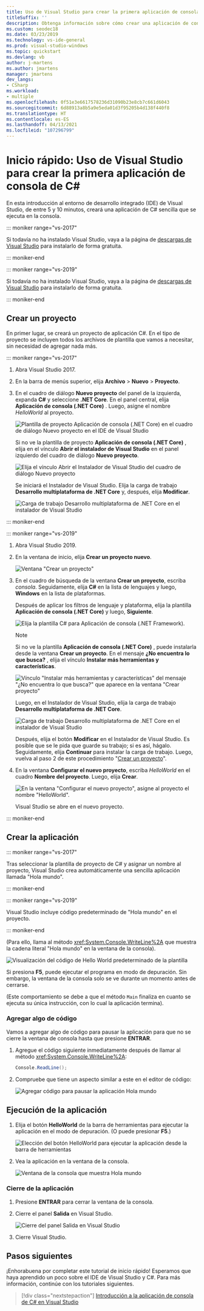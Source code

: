 ```yaml
---
title: Uso de Visual Studio para crear la primera aplicación de consola de C#
titleSuffix: ''
description: Obtenga información sobre cómo crear una aplicación de consola Hola mundo sencilla en Visual Studio con C#, paso a paso.
ms.custom: seodec18
ms.date: 03/23/2019
ms.technology: vs-ide-general
ms.prod: visual-studio-windows
ms.topic: quickstart
ms.devlang: vb
author: j-martens
ms.author: jmartens
manager: jmartens
dev_langs:
- CSharp
ms.workload:
- multiple
ms.openlocfilehash: 0f51e3e6617578236d31090b23e8cb7c661d6043
ms.sourcegitcommit: 6d88913a8b5a9e5eda01d3f95205b4d138f440f8
ms.translationtype: HT
ms.contentlocale: es-ES
ms.lasthandoff: 04/13/2021
ms.locfileid: "107296799"
---
```

# <a name="quickstart-use-visual-studio-to-create-your-first-c-console-app"></a>Inicio rápido: Uso de Visual Studio para crear la primera aplicación de consola de C#

En esta introducción al entorno de desarrollo integrado (IDE) de Visual Studio, de entre 5 y 10 minutos, creará una aplicación de C# sencilla que se ejecuta en la consola.

::: moniker range="vs-2017"

Si todavía no ha instalado Visual Studio, vaya a la página de [descargas de Visual Studio](https://visualstudio.microsoft.com/vs/older-downloads/?utm_medium=microsoft&utm_source=docs.microsoft.com&utm_campaign=vs+2017+download) para instalarlo de forma gratuita.

::: moniker-end

::: moniker range="vs-2019"

Si todavía no ha instalado Visual Studio, vaya a la página de [descargas de Visual Studio](https://visualstudio.microsoft.com/downloads) para instalarlo de forma gratuita.

::: moniker-end

## <a name="create-a-project"></a>Crear un proyecto

En primer lugar, se creará un proyecto de aplicación C#. En el tipo de proyecto se incluyen todos los archivos de plantilla que vamos a necesitar, sin necesidad de agregar nada más.

::: moniker range="vs-2017"

1. Abra Visual Studio 2017.

2. En la barra de menús superior, elija **Archivo** > **Nuevo** > **Proyecto**.

3. En el cuadro de diálogo **Nuevo proyecto** del panel de la izquierda, expanda **C#** y seleccione **.NET Core**. En el panel central, elija **Aplicación de consola (.NET Core)** . Luego, asigne el nombre *HelloWorld* al proyecto.

   ![Plantilla de proyecto Aplicación de consola (.NET Core) en el cuadro de diálogo Nuevo proyecto en el IDE de Visual Studio](../ide/media/new-project-csharp-dotnetcore-helloworld-console-app.png)

     Si no ve la plantilla de proyecto **Aplicación de consola (.NET Core)** , elija en el vínculo **Abrir el instalador de Visual Studio** en el panel izquierdo del cuadro de diálogo **Nuevo proyecto**.

   ![Elija el vínculo Abrir el Instalador de Visual Studio del cuadro de diálogo Nuevo proyecto](../ide/media/csharp-open-visual-studio-installer-hello-world.png)

     Se iniciará el Instalador de Visual Studio. Elija la carga de trabajo **Desarrollo multiplataforma de .NET Core** y, después, elija **Modificar**.

     ![Carga de trabajo Desarrollo multiplataforma de .NET Core en el instalador de Visual Studio](../ide/media/dot-net-core-xplat-dev-workload.png)

::: moniker-end

::: moniker range="vs-2019"

1. Abra Visual Studio 2019.

1. En la ventana de inicio, elija **Crear un proyecto nuevo**.

   ![Ventana "Crear un proyecto"](../get-started/media/vs-2019/create-new-project-dark-theme.png)

1. En el cuadro de búsqueda de la ventana **Crear un proyecto**, escriba *consola*. Seguidamente, elija **C#** en la lista de lenguajes y luego, **Windows** en la lista de plataformas. 

   Después de aplicar los filtros de lenguaje y plataforma, elija la plantilla **Aplicación de consola (.NET Core)** y luego, **Siguiente**.

   ![Elija la plantilla C# para Aplicación de consola (.NET Framework).](../get-started/csharp/media/vs-2019/csharp-create-new-project-search-console-net-core-filtered.png)

   > [!NOTE]
   > Si no ve la plantilla **Aplicación de consola (.NET Core)** , puede instalarla desde la ventana **Crear un proyecto**. En el mensaje **¿No encuentra lo que busca?** , elija el vínculo **Instalar más herramientas y características**.
   >
   > ![Vínculo "Instalar más herramientas y características" del mensaje "¿No encuentra lo que busca?" que aparece en la ventana "Crear proyecto"](../get-started/media/vs-2019/not-finding-what-looking-for.png) 
   > 
   > Luego, en el Instalador de Visual Studio, elija la carga de trabajo **Desarrollo multiplataforma de .NET Core**.
   >
   > ![Carga de trabajo Desarrollo multiplataforma de .NET Core en el instalador de Visual Studio](./media/dot-net-core-xplat-dev-workload.png)
   >
   > Después, elija el botón **Modificar** en el Instalador de Visual Studio. Es posible que se le pida que guarde su trabajo; si es así, hágalo. Seguidamente, elija **Continuar** para instalar la carga de trabajo. Luego, vuelva al paso 2 de este procedimiento "[Crear un proyecto](#create-a-project)".

1. En la ventana **Configurar el nuevo proyecto**, escriba *HelloWorld* en el cuadro **Nombre del proyecto**. Luego, elija **Crear**.

   ![En la ventana "Configurar el nuevo proyecto", asigne al proyecto el nombre "HelloWorld".](../get-started/csharp/media/vs-2019/csharp-name-your-helloworld-project.png)

   Visual Studio se abre en el nuevo proyecto.
   
::: moniker-end

## <a name="create-the-application"></a>Crear la aplicación

::: moniker range="vs-2017"

Tras seleccionar la plantilla de proyecto de C# y asignar un nombre al proyecto, Visual Studio crea automáticamente una sencilla aplicación llamada "Hola mundo".

::: moniker-end

::: moniker range="vs-2019"

Visual Studio incluye código predeterminado de "Hola mundo" en el proyecto.

::: moniker-end

(Para ello, llama al método <xref:System.Console.WriteLine%2A> que muestra la cadena literal "Hola mundo" en la ventana de la consola).

   ![Visualización del código de Hello World predeterminado de la plantilla](../ide/media/csharp-console-helloworld-template.png)

Si presiona **F5**, puede ejecutar el programa en modo de depuración. Sin embargo, la ventana de la consola solo se ve durante un momento antes de cerrarse.

(Este comportamiento se debe a que el método `Main` finaliza en cuanto se ejecuta su única instrucción, con lo cual la aplicación termina).

### <a name="add-some-code"></a>Agregar algo de código

Vamos a agregar algo de código para pausar la aplicación para que no se cierre la ventana de consola hasta que presione **ENTRAR**.

1. Agregue el código siguiente inmediatamente después de llamar al método <xref:System.Console.WriteLine%2A>:

   ```csharp
   Console.ReadLine();
   ```

1. Compruebe que tiene un aspecto similar a este en el editor de código:

   ![Agregar código para pausar la aplicación Hola mundo](../ide/media/csharp-console-helloworld-add-code.png)

## <a name="run-the-application"></a>Ejecución de la aplicación

1. Elija el botón **HelloWorld** de la barra de herramientas para ejecutar la aplicación en el modo de depuración. (O puede presionar **F5**.)

   ![Elección del botón HelloWorld para ejecutar la aplicación desde la barra de herramientas](../ide/media/csharp-console-hello-world-button.png)

1. Vea la aplicación en la ventana de la consola.

   ![Ventana de la consola que muestra Hola mundo](../ide/media/csharp-console-hello-world.png)

### <a name="close-the-application"></a>Cierre de la aplicación

1. Presione **ENTRAR** para cerrar la ventana de la consola.

1. Cierre el panel **Salida** en Visual Studio.

   ![Cierre del panel Salida en Visual Studio](../ide/media/csharp-hello-world-close-output-pane.png)

1. Cierre Visual Studio.

## <a name="next-steps"></a>Pasos siguientes

¡Enhorabuena por completar este tutorial de inicio rápido! Esperamos que haya aprendido un poco sobre el IDE de Visual Studio y C#. Para más información, continúe con los tutoriales siguientes.

> [!div class="nextstepaction"]
> [Introducción a la aplicación de consola de C# en Visual Studio](../get-started/csharp/tutorial-console.md)
